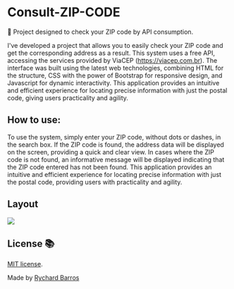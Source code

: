 # Consult-ZIP-CODE
📍 Project designed to check your ZIP code by API consumption.

I've developed a project that allows you to easily check your ZIP code and get the corresponding address as a result. This system uses a free API, accessing the services provided by ViaCEP (https://viacep.com.br). The interface was built using the latest web technologies, combining HTML for the structure, CSS with the power of Bootstrap for responsive design, and Javascript for dynamic interactivity. This application provides an intuitive and efficient experience for locating precise information with just the postal code, giving users practicality and agility.

## How to use:
To use the system, simply enter your ZIP code, without dots or dashes, in the search box. If the ZIP code is found, the address data will be displayed on the screen, providing a quick and clear view. In cases where the ZIP code is not found, an informative message will be displayed indicating that the ZIP code entered has not been found. This application provides an intuitive and efficient experience for locating precise information with just the postal code, providing users with practicality and agility.

## Layout
<img src="./assets/" />

## License 📚
[MIT license](LICENSE).

Made by [Rychard Barros](https://github.com/rychardbarros)
